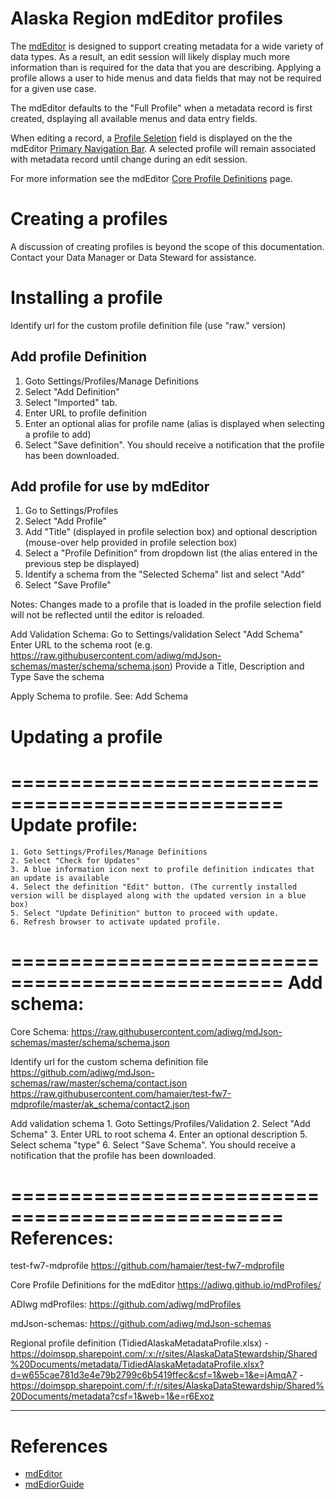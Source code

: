 # Alaska Region mdEditor profiles

The [mdEditor](mdEditor) is designed to support creating metadata for a wide variety of data types. As a result, an edit session will likely display much more information than is required for the data that you are describing. Applying a profile allows a user to hide menus and data fields that may not be required for a given use case.

The mdEditor defaults to the "Full Profile" when a metadata record is first created, dsplaying all available menus and data entry fields.

When editing a record, a [Profile Seletion](https://guide.mdeditor.org/tutorial/editor-window-parts/primary-navigation.html#profile) field is displayed on the the mdEditor [Primary Navigation Bar](https://guide.mdeditor.org/tutorial/editor-window-parts/primary-navigation.html). A selected profile will remain associated with metadata record until change during an edit session.


For more information see the mdEditor [Core Profile Definitions](https://adiwg.github.io/mdProfiles/) page.

# Creating a profiles
A discussion of creating profiles is beyond the scope of this documentation. Contact your Data Manager or Data Steward for assistance.

# Installing a profile
Identify url for the custom profile definition file (use "raw." version)

## Add profile Definition
  1. Goto Settings/Profiles/Manage Definitions
  2. Select "Add Definition"
  3. Select "Imported" tab.
  4. Enter URL to profile definition
  5. Enter an optional alias for profile name (alias is displayed when selecting a profile to add)
  4. Select "Save definition". You should receive a notification that the profile has been downloaded.

## Add profile for use by mdEditor
  1. Go to Settings/Profiles
  2. Select "Add Profile"
  3. Add "Title" (displayed in profile selection box) and optional description (mouse-over help provided in profile selection box)
  4. Select a "Profile Definition" from dropdown list (the alias entered in the previous step be displayed)
  5. Identify a schema from the "Selected Schema" list and select "Add"
  6. Select "Save Profile"

Notes:
Changes made to a profile that is loaded in the profile selection field will not be reflected until the editor is reloaded.

Add Validation Schema:
  Go to Settings/validation
  Select "Add Schema"
  Enter URL to the schema root (e.g. https://raw.githubusercontent.com/adiwg/mdJson-schemas/master/schema/schema.json)
  Provide a Title, Description and Type
  Save the schema

Apply Schema to profile. See: Add Schema

# Updating a profile
=================================================
Update profile:
=================================================
	1. Goto Settings/Profiles/Manage Definitions
	2. Select "Check for Updates"
	3. A blue information icon next to profile definition indicates that an update is available
	4. Select the definition "Edit" button. (The currently installed version will be displayed along with the updated version in a blue box)
	5. Select "Update Definition" button to proceed with update.
	6. Refresh browser to activate updated profile.



=================================================
Add schema:
=================================================
Core Schema:
	https://raw.githubusercontent.com/adiwg/mdJson-schemas/master/schema/schema.json

Identify url for the custom schema definition file
	https://github.com/adiwg/mdJson-schemas/raw/master/schema/contact.json
	https://raw.githubusercontent.com/hamaier/test-fw7-mdprofile/master/ak_schema/contact2.json

Add validation schema
	1. Goto Settings/Profiles/Validation
	2. Select "Add Schema"
	3. Enter URL to root schema
	4. Enter an optional description
	5. Select schema "type"
	6. Select "Save Schema". You should receive a notification that the profile has been downloaded.

=================================================
References:
=================================================
test-fw7-mdprofile
	https://github.com/hamaier/test-fw7-mdprofile

Core Profile Definitions for the mdEditor
	https://adiwg.github.io/mdProfiles/

ADIwg mdProfiles:
	https://github.com/adiwg/mdProfiles

mdJson-schemas:
	https://github.com/adiwg/mdJson-schemas

Regional profile definition (TidiedAlaskaMetadataProfile.xlsx)
	- https://doimspp.sharepoint.com/:x:/r/sites/AlaskaDataStewardship/Shared%20Documents/metadata/TidiedAlaskaMetadataProfile.xlsx?d=w655cae781d3e4e79b2799c6b5419ffec&csf=1&web=1&e=jAmqA7
	- https://doimspp.sharepoint.com/:f:/r/sites/AlaskaDataStewardship/Shared%20Documents/metadata?csf=1&web=1&e=r6Exoz


---
# References
  - [mdEditor](https://www.mdeditor.org/)
  - [mdEdiorGuide](https://guide.mdeditor.org/)
